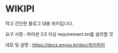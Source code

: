 # WIKIPI
작고 간단한 블로그 대용 위키입니다.

요구 사항 : 파이썬 3.5 이상
requirement.txt를 설치할 것

데모 및 설명 : https://docs.enyou.kr/doc/위키파이